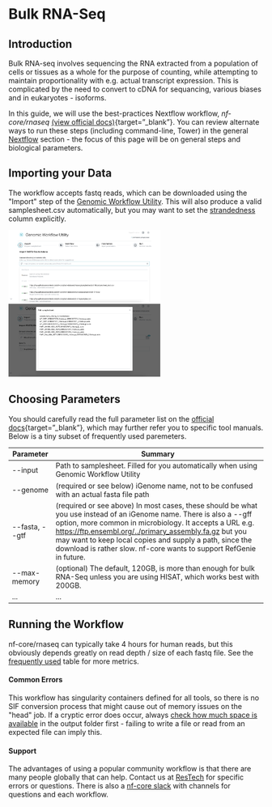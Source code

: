 # Bulk RNA-Seq

## Introduction

Bulk RNA-seq involves sequencing the RNA extracted from a population of cells or tissues as a whole for the purpose of counting, while attempting to maintain proportionality with e.g. actual transcript expression. This is complicated by the need to convert to cDNA for sequancing, various biases and in eukaryotes - isoforms.

In this guide, we will use the best-practices Nextflow workflow, *nf-core/rnaseq* [(view official docs)](https://nf-co.re/rnaseq){target=”_blank”}. You can review alternate ways to run these steps (including command-line, Tower) in the general [Nextflow](../nextflow.md) section - the focus of this page will be on general steps and biological parameters.

## Importing your Data

The workflow accepts fastq reads, which can be downloaded using the "Import" step of the [Genomic Workflow Utility](../../tool_overview.md). This will also produce a valid samplesheet.csv automatically, but you may want to set the [strandedness](./experimental_design.md#strandedness) column explicitly.
<p float="middle">
  <img src="../../../assets/gwp-import-light.png" width="300" />
  <img src="../../../assets/gwp-samplesheet-light.png" width="300" /> 
</p>

## Choosing Parameters

You should carefully read the full parameter list on the [official docs](https://nf-co.re/rnaseq){target=”_blank”}, which may further refer you to specific tool manuals. Below is a tiny subset of frequently used paremeters.

| Parameter | Summary |
| - | - |
| --input | Path to samplesheet. Filled for you automatically when using Genomic Workflow Utility |
| --genome | (required or see below) iGenome name, not to be confused with an actual fasta file path |
| --fasta, --gtf | (required or see above) In most cases, these should be what you use instead of an iGenome name. There is also a --gff option, more common in microbiology. It accepts a URL e.g. https://ftp.ensembl.org/../primary_assembly.fa.gz but you may want to keep local copies and supply a path, since the download is rather slow. nf-core wants to support RefGenie in future.
| --max-memory | (optional) The default, 120GB, is more than enough for bulk RNA-Seq unless you are using HISAT, which works best with 200GB. | 
| ... | ... |

    
## Running the Workflow

nf-core/rnaseq can typically take 4 hours for human reads, but this obviously depends greatly on read depth / size of each fastq file. See the [frequently used](../../index.md#frequently-used) table for more metrics.

#### Common Errors
This workflow has singularity containers defined for all tools, so there is no SIF conversion process that might cause out of memory issues on the "head" job. If a cryptic error does occur, always [check how much space is available](../katana.md#checking-available-space) in the output folder first - failing to write a file or read from an expected file can imply this. 

#### Support
The advantages of using a popular community workflow is that there are many people globally that can help. Contact us at [ResTech](../../support.md#contact-the-research-technology-services-team) for specific errors or questions. There is also a [nf-core slack](https://nf-co.re/join#slack) with channels for questions and each workflow.


